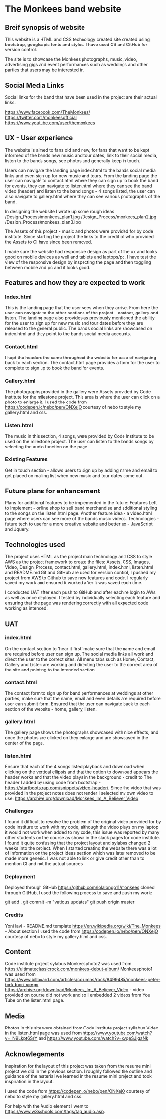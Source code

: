 # The Monkees band website

## Breif synopsis of website

This website is a HTML and CSS technology created site created using bootstrap, googleapis fonts and styles.
I have used Git and GitHub for version control.  

The site is to showcase the Monkees photographs, music, video, advertising gigs and event performances such as weddings and other parties that 
users may be interested in.

## Social Media Links

Social links for the band that have been used in the project are their actual links.

https://www.facebook.com/TheMonkees/
https://twitter.com/monkeesofficial
https://www.youtube.com/user/themonkees

## UX - User experience

The website is aimed to fans old and new, for fans that want to be kept informed of the bands new music and tour dates, 
link to their social media, listen to the bands songs, see photos and generally keep in touch. 

Users can navigate the landing page index.html to the bands social media links and even sign up for new music and tours. From the landing page the user
can navigate to contact.html where they can sign up to book the band for events, they can navigate to listen.html where they can see the band video 
(header)
and listen to the band songs - 4 songs listed, the user can also navigate to gallery.html where they can see various photographs of the band. 

In designing the website I wrote up some rough ideas /Design_Process/monkees_plan1.jpg /Design_Process/monkees_plan2.jpg /Design_Process/monkees_plan3.jpg

The Assets of this project - music and photos were provided for by code institute. 
Since starting the project the links to the credit of who provided the Assets to CI have since been removed. 

I made sure the website had responsive design as part of the ux and looks good on mobile devices as well and tablets and laptops/pc. I have test the 
view of the responsive design by inspecting the page and then toggling between mobile and pc and it looks good. 
 
## Features and how they are expected to work

### Index.html
This is the landing page that the user sees when they arrive. 
From here the user can navigate to the other sections of the project - contact, gallery and listen. 
The landing page also provides as previously mentioned the ability for the user to sign up for new music and tour dates before they are released
to the general public.
The bands social links are showcased on index.html and they point to the bands social media accounts. 

### Contact.html
I kept the headers the same throughout the website for ease of navigating back to each section.
The contact.html page provides a form for the user to complete to sign up to book the band for events. 

### Gallery.html
The photographs provided in the gallery were Assets provided by Code Institute for the milestone project. 
This area is where the user can click on a photo to enlarge it. 
I used the code from https://codepen.io/nebo/pen/ONXejO courtesy of nebo to style my gallery.html and css. 

### Listen.html
The music in this section, 4 songs, were provided by Code Institute to be used on the milestone project. 
The user can listen to the bands songs by selecting the audio function on the page. 


### Existing Features
Get in touch section - allows users to sign up by adding name and email to get placed on mailing list when new music and tour dates come out.

## Future plans for enhancement

Plans for additional features to be implemented in the future:
Features Left to Implement - online shop to sell band merchandise and additional styling to the songs on the listen.html page.
Another feature idea - a video.html page where users can see more of the bands music videos.
Technologies - future tech to use for a more creative website and better ux - JavaScript and Jquery.

## Technologies used

The project uses HTML as the project main technology and CSS to style  
AWS as the project framework to create the files: Assets, CSS, Images, Video, Design_Process, contact.html, gallery.html, index.html, listen.html and
README.md
Git and GitHub are used for version control, I pushed my project from AWS to Github to save new features and code. 
I regularly saved my work and ensured it worked after it was saved each time. 

I conducted UAT after each push to GitHub and after each re login to AWs as well as once deployed.
I tested by individually selecting each feature and ensuring that the page was rendering correctly with all expected code working as intended. 

## UAT

### index.html
On the contact section to 'hear it first' make sure that the name and email are required before user can sign up. 
The social media links all work and direct the user to the correct sites.
All menu tabs such as Home, Contact, Gallery and Listen are working and directing the user to the correct area of the site and 
pointing to the intended section. 

### contact.html
The contact form to sign up for band performances at weddings at other parties, make sure that the name, email and even details are
required before user can submit form. 
Ensured that the user can navigate back to each section of the website - home, gallery, listen. 

### gallery.html 
The gallery page shows the photographs showcased with nice effects, and once the photos are clicked on they enlarge and are 
showcased in the center of the page. 

### listen.html
Ensure that each of the 4 songs listed playback and download when clicking on the vertical ellipsis and that the option to download appears
the header works and that the video plays in the background - credit to The header I added by using code from bootstrap - https://startbootstrap.com/snippets/video-header/. 
Since the video that was provided in the project notes does not render I selected my own video to use: 
https://archive.org/download/Monkees_Im_A_Believer_Video 

### Challenges

I found it difficult to resolve the problem of the original video provided for by code institure to work with my code,
although the video plays on my laptop it would not work when added to my code, this issue was reported by many other students on the course as shown in the slack pages for code institute. 
I found it quite confusing that the project layout and sylabus changed 2 weeks into the project. When I started creating the website there was a lot of information
on the project ideas section which was later removed to be made more generic. I was not able to link or give credit other than to mention CI and not the actual sources. 


### Deployment

Deployed through GitHub https://github.com/lolalongo11/monkees cloned through GitHub, I used the following process to save and push my work:

git add . 
git commit -m "vatious updates"
git push origin master

### Credits

Yoni lavi - README.md template 
https://en.wikipedia.org/wiki/The_Monkees - About section 
I used the code from https://codepen.io/nebo/pen/ONXejO courtesy of nebo to style my gallery.html and css. 

## Content

Code institute project sylabus 
Monkeesphoto2 was used from https://ultimateclassicrock.com/monkees-debut-album/
Monkeesphoto1 was used from https://www.billboard.com/articles/columns/rock/8499485/monkees-peter-tork-best-songs
https://archive.org/download/Monkees_Im_A_Believer_Video - video provided on course did not work and so I embedded 2 videos from You Tube on the listen.html page.

## Media

Photos in this site were obtained from Code institute project syllabus
Video in the listen.html page was used from https://www.youtube.com/watch?v=_N9Lkpt6SrY and https://www.youtube.com/watch?v=xvqeSJlgaNk

## Acknowlegements

Inspiration for the layout of this project was taken from the resume mini project we did in the previous section. 
I roughly followed the outline and guidance of the 
material we learned in the resume mini project and took inspiration in the layout.

I used the code from https://codepen.io/nebo/pen/ONXejO courtesy of nebo to style my gallery.html and css. 

For help with the Audio element I went to https://www.w3schools.com/tags/tag_audio.asp.
